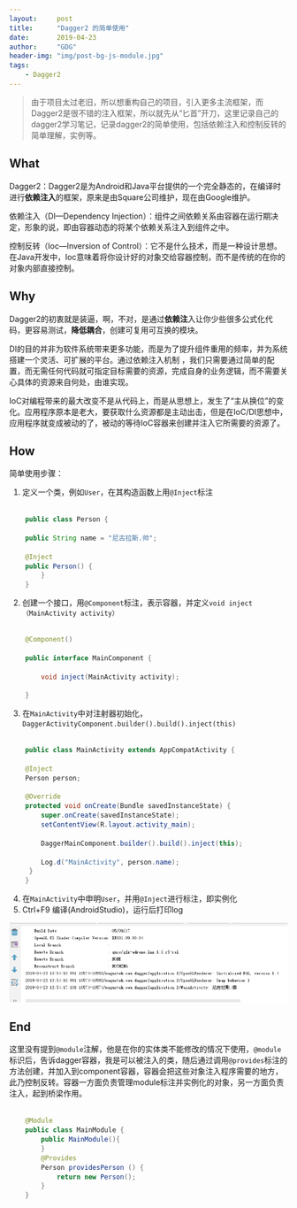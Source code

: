 ```yaml
---
layout:     post
title:      "Dagger2 的简单使用"
date:       2019-04-23
author:     "GDG"
header-img: "img/post-bg-js-module.jpg"
tags:
    - Dagger2
---
```




> 由于项目太过老旧，所以想重构自己的项目，引入更多主流框架，而Dagger2是很不错的注入框架，所以就先从“匕首”开刀，这里记录自己的
> dagger2学习笔记，记录dagger2的简单使用，包括依赖注入和控制反转的简单理解，实例等。


## What
Dagger2：Dagger2是为Android和Java平台提供的一个完全静态的，在编译时进行**依赖注入**的框架，原来是由Square公司维护，现在由Google维护。

依赖注入（DI—Dependency Injection）：组件之间依赖关系由容器在运行期决定，形象的说，即由容器动态的将某个依赖关系注入到组件之中。

控制反转（Ioc—Inversion of Control）：它不是什么技术，而是一种设计思想。在Java开发中，Ioc意味着将你设计好的对象交给容器控制，而不是传统的在你的对象内部直接控制。
## Why
Dagger2的初衷就是装逼，啊，不对，是通过**依赖注**入让你少些很多公式化代码，更容易测试，**降低耦合**，创建可复用可互换的模块。

DI的目的并非为软件系统带来更多功能，而是为了提升组件重用的频率，并为系统搭建一个灵活、可扩展的平台。通过依赖注入机制
，我们只需要通过简单的配置，而无需任何代码就可指定目标需要的资源，完成自身的业务逻辑，而不需要关心具体的资源来自何处，由谁实现。

IoC对编程带来的最大改变不是从代码上，而是从思想上，发生了“主从换位”的变化。应用程序原本是老大，要获取什么资源都是主动出击，但是在IoC/DI思想中，应用程序就变成被动的了，被动的等待IoC容器来创建并注入它所需要的资源了。
## How
简单使用步骤：

1. 定义一个类，例如`User`，在其构造函数上用`@Inject`标注
 
```java

    public class Person {

    public String name = "尼古拉斯.帅";

	@Inject
    public Person() {
    	}
	}
```

2. 创建一个接口，用`@Component`标注，表示容器，并定义`void inject（MainActivity activity）`

```java

	@Component()

	public interface MainComponent {

    	void inject(MainActivity activity);

	}

```

3. 在`MainActivity`中对注射器初始化，`DaggerActivityComponent.builder().build().inject(this)`

```java

	public class MainActivity extends AppCompatActivity {

    @Inject
    Person person;

    @Override
    protected void onCreate(Bundle savedInstanceState) {
        super.onCreate(savedInstanceState);
        setContentView(R.layout.activity_main);

        DaggerMainComponent.builder().build().inject(this);

        Log.d("MainActivity", person.name);
   	 }
	}


```
4. 在`MainActivity`中申明`User`，并用`@Inject`进行标注，即实例化
5. Ctrl+F9 编译(AndroidStudio)，运行后打印log

![img](/img/in-post/post_20190423135531.png)


## End

这里没有提到`@module`注解，他是在你的实体类不能修改的情况下使用，`@module`标识后，告诉dagger容器，我是可以被注入的类，随后通过调用`@provides`标注的方法创建，并加入到component容器，容器会把这些对象注入程序需要的地方，此乃控制反转。容器一方面负责管理module标注并实例化的对象，另一方面负责注入，起到桥梁作用。



```java

	@Module
	public class MainModule {
    	public MainModule(){
    	}
    	@Provides
    	Person providesPerson () {
        	return new Person();
    	}
	}

```